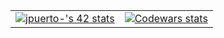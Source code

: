 <table align="center">
  <tr>
    <td align="center">
      <a href="https://github.com/oakoudad/badge42">
        <img src="https://badge.mediaplus.ma/darkblue/jpuerto-?1337Badge=off&UM6P=off" alt="jpuerto-'s 42 stats" />
      </a>
    </td>
    <td align="center">
      <a href="https://www.codewars.com/users/Nachopuerto95">
        <img src="(https://github.r2v.ch/codewars?user=Nachopuerto95&theme=gradient_dark_by_level&top_languages=true&stroke=%23FF0000&hide_clan=true&animation=false" alt="Codewars stats" />
      </a>
    </td>
  </tr>
</table>

